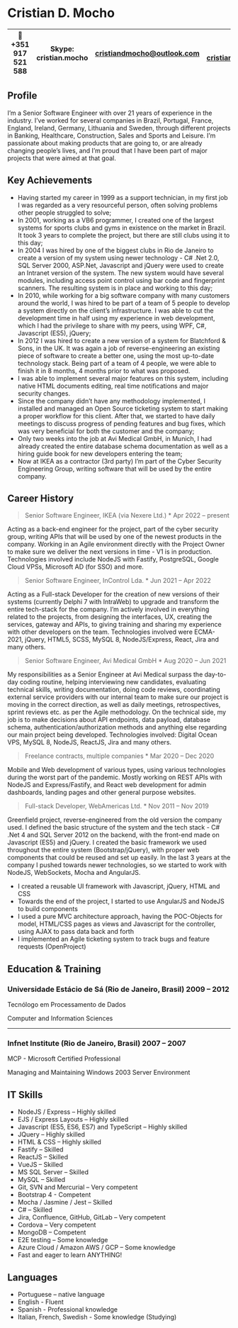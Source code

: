 # Cristian D. Mocho

|📱 +351 917 521 588|Skype: cristian.mocho|cristiandmocho@outlook.com|e-mail: cristiandmocho@gmail.com|
|-------------------|---------------------|--------------------------|--------------------------------|

## Profile
I’m a Senior Software Engineer with over 21 years of experience in the industry. I’ve worked for
several companies in Brazil, Portugal, France, England, Ireland, Germany, Lithuania and
Sweden, through different projects in Banking, Healthcare, Construction, Sales and Sports and
Leisure. I’m passionate about making products that are going to, or are already changing
people’s lives, and I’m proud that I have been part of major projects that were aimed at that goal.

## Key Achievements
* Having started my career in 1999 as a support technician, in my first job I was regarded
as a very resourceful person, often solving problems other people struggled to solve;
* In 2001, working as a VB6 programmer, I created one of the largest systems for
sports clubs and gyms in existence on the market in Brazil. It took 3 years to
complete the project, but there are still clubs using it to this day;
* In 2004 I was hired by one of the biggest clubs in Rio de Janeiro to create a version of my
system using newer technology - C# .Net 2.0, SQL Server 2000, ASP.Net, Javascript
and jQuery were used to create an Intranet version of the system. The new system
would have several modules, including access point control using bar code and
fingerprint scanners. The resulting system is in place and working to this day;
* In 2010, while working for a big software company with many customers around the
world, I was hired to be part of a team of 5 people to develop a system directly on the
client’s infrastructure. I was able to cut the development time in half using my
experience in web development, which I had the privilege to share with my peers, using
WPF, C#, Javascript (ES5), jQuery;
* In 2012 I was hired to create a new version of a system for Blatchford & Sons, in the UK.
It was again a job of reverse-engineering an existing piece of software to create a better
one, using the most up-to-date technology stack. Being part of a team of 4 people, we
were able to finish it in 8 months, 4 months prior to what was proposed.
* I was able to implement several major features on this system, including native HTML
documents editing, real time notifications and major security changes.
* Since the company didn’t have any methodology implemented, I installed and managed
an Open Source ticketing system to start making a proper workflow for this client.
After that, we started to have daily meetings to discuss progress of pending features and
bug fixes, which was very beneficial for both the customer and the company;
* Only two weeks into the job at Avi Medical GmbH, in Munich, I had already created the
entire database schema documentation as well as a hiring guide book for new
developers entering the team;
* Now at IKEA as a contractor (3rd party) I’m part of the Cyber Security Engineering Group,
writing software that will be used by the entire company.

## Career History
> Senior Software Engineer, IKEA (via Nexere Ltd.)        *        Apr 2022 – present

Acting as a back-end engineer for the project, part of the cyber security group, writing APIs that will be used by one of
the newest products in the company. Working in an Agile environment directly with the Project
Owner to make sure we deliver the next versions in time - V1 is in production.
Technologies involved include NodeJS with Fastify, PostgreSQL, Google Cloud VPSs, Microsoft AD (for SSO) and more.

> Senior Software Engineer, InControl Lda.           *             Jun 2021 – Apr 2022

Acting as a Full-stack Developer for the creation of new versions of their systems (currently
Delphi 7 with IntraWeb) to upgrade and transform the entire tech-stack for the company. I’m
actively involved in everything related to the projects, from designing the interfaces, UX, creating
the services, gateway and APIs, to giving training and sharing my experience with other
developers on the team. Technologies involved were ECMA-2021, jQuery, HTML5, SCSS,
MySQL 8, NodeJS/Express, React, Jira and many others.

> Senior Software Engineer, Avi Medical GmbH            *          Aug 2020 – Jun 2021

My responsibilities as a Senior Engineer at Avi Medical surpass the day-to-day coding routine,
helping interviewing new candidates, evaluating technical skills, writing documentation, doing
code reviews, coordinating external service providers with our internal team to make sure our
project is moving in the correct direction, as well as daily meetings, retrospectives, sprint reviews
etc. as per the Agile methodology. On the technical side, my job is to make decisions about API
endpoints, data payload, database schema, authentication/authorization methods and anything
else regarding our main project being developed. Technologies involved: Digital Ocean
VPS, MySQL 8, NodeJS, ReactJS, Jira and many others.

> Freelance contracts, multiple companies             *           Mar 2020 – Dec 2020

Mobile and Web development of various types, using various technologies during the worst part
of the pandemic. Mostly working on REST APIs with NodeJS and Express/Fastify, and React web
development for admin dashboards, landing pages and other general purpose websites.

> Full-stack Developer, WebAmericas Ltd.            *            Nov 2011 – Nov 2019

Greenfield project, reverse-engineered from the old version the company used. I defined the
basic structure of the system and the tech stack - C# .Net 4 and SQL Server 2012 on the backend, with the front-end made on Javascript (ES5) and jQuery. I created the basic framework we
used throughout the entire system (Bootstrap/jQuery), with proper web components that could
be reused and set up easily. In the last 3 years at the company I pushed towards newer
technologies, so we started to work with NodeJS, WebSockets, Mocha and AngularJS.
- I created a reusable UI framework with Javascript, jQuery, HTML and CSS
- Towards the end of the project, I started to use AngularJS and NodeJS to build components
- I used a pure MVC architecture approach, having the POC-Objects for model, HTML/CSS
pages as views and Javascript for the controller, using AJAX to pass data back and forth
- I implemented an Agile ticketing system to track bugs and feature requests (OpenProject)
 
## Education & Training

### Universidade Estácio de Sá (Rio de Janeiro, Brasil) 2009 – 2012
Tecnólogo em Processamento de Dados

Computer and Information Sciences

------

### Infnet Institute (Rio de Janeiro, Brasil) 2007 – 2007
MCP - Microsoft Certified Professional

Managing and Maintaining Windows 2003 Server Environment

## IT Skills
* NodeJS / Express – Highly skilled
* EJS / Express Layouts – Highly skilled
* Javascript (ES5, ES6, ES7) and TypeScript – Highly skilled
* JQuery – Highly skilled
* HTML & CSS – Highly skilled
* Fastify – Skilled
* ReactJS – Skilled
* VueJS – Skilled
* MS SQL Server – Skilled
* MySQL – Skilled
* Git, SVN and Mercurial – Very competent
* Bootstrap 4 - Competent
* Mocha / Jasmine / Jest – Skilled
* C# – Skilled
* Jira, Confluence, GitHub, GitLab – Very competent
* Cordova – Very competent
* MongoDB – Competent
* E2E testing – Some knowledge
* Azure Cloud / Amazon AWS / GCP – Some knowledge
* Fast and eager to learn ANYTHING!

## Languages
* Portuguese – native language
* English - Fluent
* Spanish - Professional knowledge
* Italian, French, Swedish - Some knowledge (Studying)
